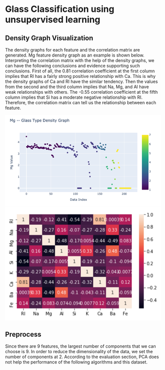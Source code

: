# Glass Classification using unsupervised learning

## Density Graph Visualization

The density graphs for each feature and the correlation matrix are generated. Mg feature density graph as an example
is shown below. Interpreting the correlation matrix with the help of the density graphs, we can have the following
conclusions and evidence supporting such conclusions. First of all, the 0.81 correlation
coefficient at the first column implies that RI has a fairly strong positive relationship with Ca.
This is why the density graphs of Ca and RI have the similar tendency. Then the values from the
second and the third column implies that Na, Mg, and Al have weak relationships with others.
The -0.55 correlation coefficient at the fifth column implies that Si has a moderate negative
relationship with RI. Therefore, the correlation matrix can tell us the relationship between each
feature.

![Mg feature density graph](https://github.com/ZhengqiY/unsupervised_learning/blob/master/DensityGraphMg.PNG)
![Confusion Matrix](https://github.com/ZhengqiY/unsupervised_learning/blob/master/ConfusionMatrixGlassClassification.PNG)

## Preprocess

Since there are 9 features, the largest number of components that we can choose is 9. In
order to reduce the dimensionality of the data, we set the number of components at 2. According
to the evaluation section, PCA does not help the performance of the following algorithms and
this dataset.
